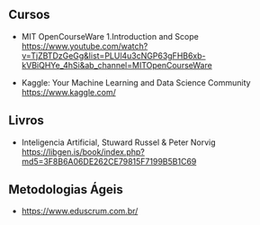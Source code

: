 ## Cursos

- MIT OpenCourseWare 1.Introduction and Scope </br>
  https://www.youtube.com/watch?v=TjZBTDzGeGg&list=PLUl4u3cNGP63gFHB6xb-kVBiQHYe_4hSi&ab_channel=MITOpenCourseWare
  
- Kaggle: Your Machine Learning and Data Science Community </br>
  https://www.kaggle.com/
  
 ## Livros
 
 - Inteligencia Artificial, Stuward Russel & Peter Norvig
  https://libgen.is/book/index.php?md5=3F8B6A06DE262CE79815F7199B5B1C69
  
  ## Metodologias Ágeis
  
  - https://www.eduscrum.com.br/
